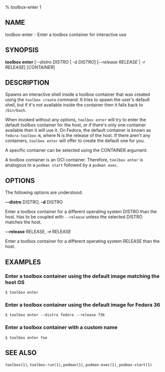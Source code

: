 % toolbox-enter 1

## NAME
toolbox\-enter - Enter a toolbox container for interactive use

## SYNOPSIS
**toolbox enter** [*--distro DISTRO* | *-d DISTRO*]
              [*--release RELEASE* | *-r RELEASE*]
              [*CONTAINER*]

## DESCRIPTION

Spawns an interactive shell inside a toolbox container that was created using
the `toolbox create` command. It tries to spawn the user's default shell, but
if it's not available inside the container then it falls back to `/bin/bash`.

When invoked without any options, `toolbox enter` will try to enter the default
toolbox container for the host, or if there's only one container available then
it will use it. On Fedora, the default container is known as
`fedora-toolbox-N`, where N is the release of the host. If there aren't any
containers, `toolbox enter` will offer to create the default one for you.

A specific container can be selected using the CONTAINER argument.

A toolbox container is an OCI container. Therefore, `toolbox enter` is
analogous to a `podman start` followed by a `podman exec`.

## OPTIONS ##

The following options are understood:

**--distro** DISTRO, **-d** DISTRO

Enter a toolbox container for a different operating system DISTRO than the
host. Has to be coupled with `--release` unless the selected DISTRO matches the
host.

**--release** RELEASE, **-r** RELEASE

Enter a toolbox container for a different operating system RELEASE than the
host.

## EXAMPLES

### Enter a toolbox container using the default image matching the host OS

```
$ toolbox enter
```

### Enter a toolbox container using the default image for Fedora 36

```
$ toolbox enter --distro fedora --release f36
```

### Enter a toolbox container with a custom name

```
$ toolbox enter foo
```

## SEE ALSO

`toolbox(1)`, `toolbox-run(1)`, `podman(1)`, `podman-exec(1)`,
`podman-start(1)`
